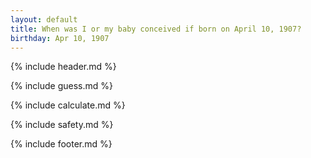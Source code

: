 ```yaml
---
layout: default
title: When was I or my baby conceived if born on April 10, 1907?
birthday: Apr 10, 1907
---
```


{% include header.md %}

{% include guess.md %}

{% include calculate.md %}

{% include safety.md %}

{% include footer.md %}



